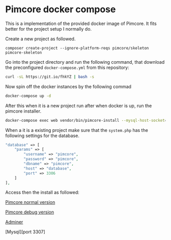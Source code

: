 # Pimcore docker compose

This is a implementation of the provided docker image of Pimcore. It fits better for the project setup I normally do.

Create a new project as followed.
```
composer create-project --ignore-platform-reqs pimcore/skeleton pimcore-skeleton 
```

Go into the project directory and run the following command, that download the preconfigured ``docker-compose.yml`` from this repository:

```bash
curl -sL https://git.io/fhkYZ | bash -s
```
Now spin off the docker instances by the following commad
```bash
docker-compose up -d
```

After this when it is a new project run after when docker is up, run the pimcore installer.
```bash
docker-compose exec web vendor/bin/pimcore-install --mysql-host-socket=database
```

When a it is a existing project make sure that the ``system.php`` has the following settings for the database.
```php
"database" => [
    "params" => [
        "username" => "pimcore",
        "password" => "pimcore",
        "dbname" => "pimcore",
        "host" => "database",
        "port" => 3306
    ]
],
```
Access then the install as followed:

[Pimcore normal version](http://localhost:8000)

[Pimcore debug version](http://localhost:8080)

[Adminer](http://localhost:2002)

[Mysql][port 3307]

